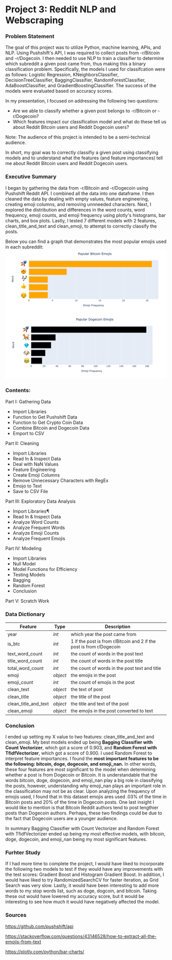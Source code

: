 # Project 3: Reddit NLP and Webscraping

### Problem Statement

The goal of this project was to utilize Python, machine learning, APIs, and NLP. Using Pushshift's API, I was required to collect posts from -r/Bitcoin and -r/Dogecoin. I then needed to use NLP to train a classifier to determine which subreddit a given post came from, thus making this a binary classification problem. Specifically, the models I used for classifcation were as follows: Logistic Regression, KNeighborsClassifier, DecisionTreeClassifier, BaggingClassifier, RandomForestClassifier, AdaBoostClassifier, and GradientBoostingClassifier. The success of the models were evaluated based on accuracy scores. 

In my presentation, I focused on addressing the following two questions: 
- Are we able to classify whether a given post belongs to -r/Bitcoin or -r/Dogecoin?
- Which features impact our classification model and what do these tell us about Reddit Bitcoin users and Reddit Dogecoin users?

Note: The audience of this project is intended to be a semi-technical audience.

In short, my goal was to correctly classifiy a given post using classifying models and to understand what the features (and feature importances) tell me about Reddit Bitcoin users and Reddit Dogecoin users.

### Executive Summary

I began by gathering the data from -r/Bitcoin and -r/Dogecoin using Pushshift Reddit API. I combined all the data into one dataframe. I then cleaned the data by dealing with empty values, feature engineering, creating emoji columns, and removing unnneeded characters. Next, I explored the distribution and differences in the word counts, word frequency, emoji counts, and emoji frequency using plotly's histograms, bar charts, and box plots. Lastly, I tested 7 different models with 2 features, clean_title_and_text and clean_emoji, to attempt to correctly classify the posts.

Below you can find a graph that demonstrates the most popular emojis used in each subreddit: 
![Popular Emojis Used in Each Subreddit](images/emoji_chart.png)

### Contents:

Part I: Gathering Data
- Import Libraries
- Function to Get Pushshift Data
- Function to Get Crypto Coin Data
- Combine Bitcoin and Dogecoin Data
- Emport to CSV

Part II: Cleaning
- Import Libraries
- Read In & Inspect Data
- Deal with NaN Values
- Feature Engineering
- Create Emoji Columns
- Remove Unnecessary Characters with RegEx
- Emojo to Text
- Save to CSV File

Part III: Exploratory Data Analysis
- Import Libraries¶
- Read In & Inspect Data
- Analyze Word Counts
- Analyze Frequent Words
- Analyze Emoji Counts
- Analyze Frequent Emojis

Part IV: Modeling
- Import Libraries
- Null Model
- Model Functions for Efficiency
- Testing Models
- Bagging
- Random Forest
- Conclusion

Part V: Scratch Work

### Data Dictionary

|Feature|Type|Description|
|---|---|---|
|year|*int*|which year the post came from| 
|is_btc|*int*|1 if the post is from r/Bitcoin and 2 if the post is from r/Dogecoin| 
|text_word_count|*int*|the count of words in the post text| 
|title_word_count|*int*|the count of words in the post title| 
|total_word_count|*int*|the count of words in the post text and title|
|emoji|*object*|the emojis in the post|
|emoji_count|*int*|the count of emojis in the post|
|clean_text|*object*|the text of post|
|clean_title|*object*|the title of the post|
|clean_title_and_text|*object*|the title and text of the post|
|clean_emoji|*object*|the emojis in the post converted to text|

### Conclusion

I ended up setting my X value to two features: clean_title_and_text and clean_emoji. My best models ended up being **Bagging Classifier with Count Vectorizer**, which got a score of 0.903, and **Random Forest with TfidfVectorizer**, which got a score of 0.900. I used Random Forest to interpret feature importances. I found the **most important features to be the following: bitcoin, doge, dogecoin, and emoji_nan.** In other words, these four features are most significant to the model when determining whether a post is from Dogecoin or Bitcoin. It is understandable that the words bitcoin, doge, dogecoin, and emoji_nan play a big role in classifying the posts, however, understanding why emoji_nan plays an important role in the classification may not be as clear. Upon analyzing the frequency of emojis used, I found that in this dataset emojis ares used .03% of the time in Bitcoin posts and 20% of the time in Dogecoin posts. One last insight I would like to mention is that Bitcoin Reddit authors tend to post lengthier posts than Dogecoin authors. Perhaps, these two findings could be due to the fact that Dogecoin users are a younger audience. 

In summary Bagging Classifier with Count Vectorizer and Random Forest with TfidfVectorizer ended up being my most effective models, with bitcoin, doge, dogecoin, and emoji_nan being my most significant features. 

### Furhter Study

If I had more time to complete the project, I would have liked to incorporate the following two models to test if they would have any improvements with the test scores: Gradient Boost and Histogram Gradient Boost. In addition, I would have liked to try RandomizedSearchCV for faster iteration, as Grid Search was very slow. Lastly, it would have been interesting to add more words to my stop words list, such as doge, dogcoin, and bitcoin. Taking these out would have lowered my accuracy score, but it would be interesting to see how much it would have negatively affected the model. 



### Sources
https://github.com/pushshift/api

https://stackoverflow.com/questions/43146528/how-to-extract-all-the-emojis-from-text

https://plotly.com/python/bar-charts/
